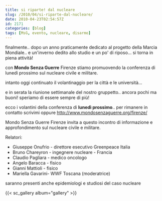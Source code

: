 ```yaml
---
title: si riparte! dal nucleare
slug: /2010/04/si-riparte-dal-nucleare/
date: 2010-04-23T02:54:57Z
id: 2171
categories: [blog]
tags: [MsG, evento, nucleare, disarmo]
---
```


finalmente.. dopo un anno praticamente dedicato al progetto della Marcia Mondiale.. e un'inverno dedito allo studio e un po' di riposo… si torna in piena attività!

con **Mondo Senza Guerre** Firenze stiamo promuovendo la conferenza di lunedì prossimo sul nucleare civile e militare.

intanto oggi continuato il volantinaggio per la città e le università…

e in serata la riunione settimanale del nostro gruppetto.. ancora pochi ma buoni! speriamo di essere sempre di più!

ecco i volantini della conferenza di **lunedì prossimo**.. per rimanere in contatto scrivimi oppure <http://www.mondosenzaguerre.org/firenze/>

Mondo Senza Guerre Firenze invita a questo incontro di informazione e approfondimento sul nucleare civile e militare.

Relatori:
- Giuseppe Onufrio - direttore esecutivo Greenpeace Italia
- Bruno Chareyron - ingegnere nucleare - Francia
- Claudio Pagliara - medico oncologo 
- Angelo Baracca - fisico
- Gianni Mattioli - fisico
- Mariella Gavarini- WWF Toscana (moderatrice)

saranno presenti anche epidemiologi e studiosi del caso nucleare

{{< sc_gallery album="gallery" >}}
